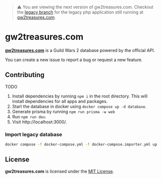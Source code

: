 > ⚠️ You are viewing the next version of gw2treasures.com. Checkout the [legacy branch](https://github.com/GW2Treasures/gw2treasures.com/tree/legacy) for the legacy php application still running at [gw2treasures.com](https://gw2treasures.com).

# gw2treasures.com

**[gw2treasures.com](https://gw2treasures.com)** is a Guild Wars 2 database powered by the official API.

You can create a new issue to report a bug or request a new feature.

## Contributing

TODO

1. Install dependencies by running `npm i` in the root directory. This will install dependencies for all apps and packages.
2. Start the database in docker using `docker compose up -d database`.
3. Generate prisma by running `npm run prisma -w web`
4. Run `npm run dev`.
5. Visit http://localhost:3000/.

### Import legacy database

```sh
docker compose -f docker-compose.yml -f docker-compose.importer.yml up legacy-importer
```


## License
**gw2treasures.com** is licensed under the [MIT License](LICENSE).

